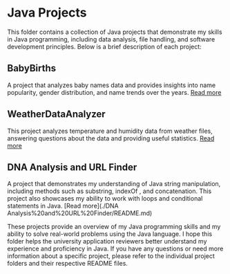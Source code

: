 # Java Projects

This folder contains a collection of Java projects that demonstrate my skills in Java programming, including data analysis, file handling, and software development principles. Below is a brief description of each project:

## BabyBirths

A project that analyzes baby names data and provides insights into name popularity, gender distribution, and name trends over the years. [Read more](./BabyBirths/README.md)

## WeatherDataAnalyzer

This project analyzes temperature and humidity data from weather files, answering questions about the data and providing useful statistics. [Read more](./WeatherDataAnalyzer/README.md)

## DNA Analysis and URL Finder

A project that demonstrates my understanding of Java string manipulation, including methods such as substring, indexOf
, and concatenation. This project also showcases my ability to work with loops and conditional statements in Java. [Read more](./DNA Analysis%20and%20URL%20Finder/README.md)

These projects provide an overview of my Java programming skills and my ability to solve real-world problems using the Java language. I hope this folder helps the university application reviewers better understand my experience and proficiency in Java. If you have any questions or need more information about a specific project, please refer to the individual project folders and their respective README files.
